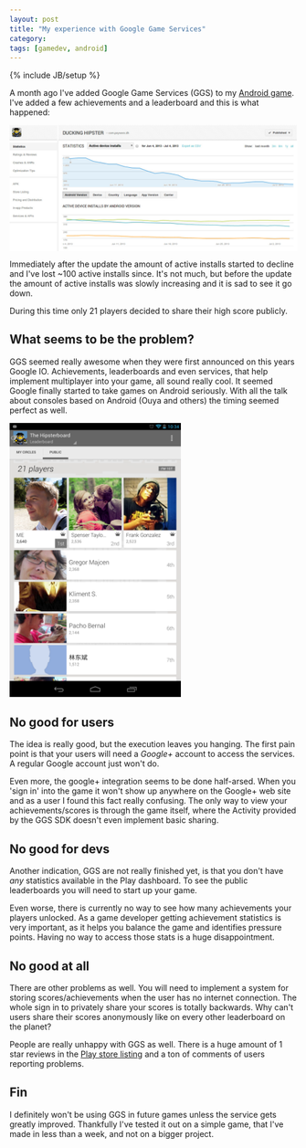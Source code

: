 ```yaml
---
layout: post
title: "My experience with Google Game Services"
category: 
tags: [gamedev, android]
---
```

{% include JB/setup %}

A month ago I've added Google Game Services (GGS) to my [Android game](https://play.google.com/store/apps/details?id=com.psywerx.dh). I've added a few achievements and a leaderboard and this is what happened:

<img src="/assets/pics/ggsstats.jpg" title="Stats" style="margin:0px auto; display:block;"  />

Immediately after the update the amount of active installs started to decline and I've lost ~100 active installs since. It's not much, but before the update the amount of active installs was slowly increasing and it is sad to see it go down. 

During this time only 21 players decided to share their high score publicly.

What seems to be the problem?
-----------------------------

GGS seemed really awesome when they were first announced on this years Google IO. Achievements, leaderboards and even services, that help implement multiplayer into your game, all sound really cool. It seemed Google finally started to take games on Android seriously. With all the talk about consoles based on Android (Ouya and others) the timing seemed perfect as well.

<img class="txt-img" src="/assets/pics/ggsscores.png"  width="300" alt="21 scores" />

No good for users
-------------------------------

The idea is really good, but the execution leaves you hanging. The first pain point is that your users will need a *Google+* account to access the services. A regular Google account just won't do. 

Even more, the google+ integration seems to be done half-arsed. When you 'sign in' into the game it won't show up anywhere on the Google+ web site and as a user I found this fact really confusing. The only way to view your achievements/scores is through the game itself, where the Activity provided by the GGS SDK doesn't even implement basic sharing.

No good for devs
----------------

Another indication, GGS are not really finished yet, is that you don't have *any* statistics available in the Play dashboard. To see the public leaderboards you will need to start up your game. 

Even worse, there is currently no way to see how many achievements your players unlocked. As a game developer getting achievement statistics is very important, as it helps you balance the game and identifies pressure points. Having no way to access those stats is a huge disappointment.

No good at all
--------------

There are other problems as well. You will need to implement a system for storing scores/achievements when the user has no internet connection. The whole sign in to privately share your scores is totally backwards. Why can't users share their scores anonymously like on every other leaderboard on the planet? 

People are really unhappy with GGS as well. There is a huge amount of 1 star reviews in the [Play store listing](https://play.google.com/store/apps/details?id=com.google.android.gms&hl=en) and a ton of comments of users reporting problems.

Fin
---

I definitely won't be using GGS in future games unless the service gets greatly improved. Thankfully I've tested it out on a simple game, that I've made in less than a week, and not on a bigger project.
